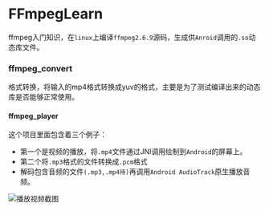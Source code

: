 # FFmpegLearn
ffmpeg入门知识，在`linux`上编译`ffmpeg2.6.9`源码，生成供`Anroid`调用的`.so`动态库文件。

### ffmpeg_convert ###
格式转换，将输入的mp4格式转换成yuv的格式，主要是为了测试编译出来的动态库是否能够正常使用。

#### ffmpeg_player ####
这个项目里面包含着三个例子：
- 第一个是视频的播放，将`.mp4`文件通过JNI调用绘制到`Android`的屏幕上。
- 第二个将`.mp3`格式的文件转换成`.pcm`格式
- 解码包含音频的文件`(.mp3,.mp4待)`再调用`Android AudioTrack`原生播放音频。

![播放视频截图](http://p2dsimuyx.bkt.clouddn.com/18-2-1/52619521.jpg)